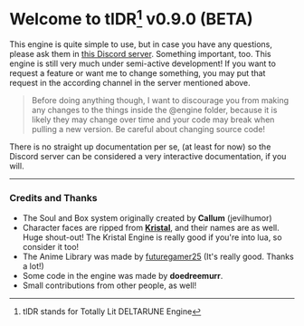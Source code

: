 # Welcome to tlDR[^1] v0.9.0 (BETA)

This engine is quite simple to use, but in case you have any questions, 
please ask them in [this Discord server](https://discord.gg/x3t8JTyC2p). 
Something important, too. This engine is still very much under semi-active development! 
If you want to request a feature or want me to change something, you may put that 
request in the according channel in the server mentioned above.

> Before doing anything though, I want to discourage you from making any changes 
to the things inside the @engine folder, because it is likely they may change over 
time and your code may break when pulling a new version. 
Be careful about changing source code!

There is no straight up documentation per se, (at least for now) so the Discord server can be considered a very interactive documentation, if you will.

---

### Credits and Thanks
- The Soul and Box system originally created by **Callum** (jevilhumor)
- Character faces are ripped from [**Kristal**](https://kristal.cc/), and their names are as well. 
Huge shout-out! The Kristal Engine is really good if you're into lua, so consider it too!
- The Anime Library was made by [futuregamer25](https://futuregamer25.github.io/) (It's really good. Thanks a lot!)
- Some code in the engine was made by **doedreemurr**.
- Small contributions from other people, as well!

[^1]: tlDR stands for Totally Lit DELTARUNE Engine
